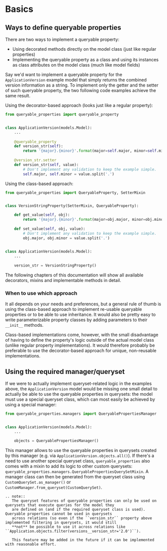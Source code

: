 # Basics

## Ways to define queryable properties

There are two ways to implement a queryable property:
- Using decorated methods directly on the model class (just like regular properties)
- Implementing the queryable property as a class and using its instances as class attributes on the model class (much
  like model fields)

Say we'd want to implement a queryable property for the `ApplicationVersion` example model that simply returns the
combined version information as a string.
To implement only the getter and the setter of such queryable property, the two following code examples achieve the
same result.

Using the decorator-based approach (looks just like a regular property):
```python
from queryable_properties import queryable_property


class ApplicationVersion(models.Model):
    ...
    
    @queryable_property
    def version_str(self):
        return '{major}.{minor}'.format(major=self.major, minor=self.minor)
        
    @version_str.setter
    def version_str(self, value):
        # Don't implement any validation to keep the example simple.
        self.major, self.minor = value.split('.')
```

Using the class-based approach:
```python
from queryable_properties import QueryableProperty, SetterMixin


class VersionStringProperty(SetterMixin, QueryableProperty):

    def get_value(self, obj):
        return '{major}.{minor}'.format(major=obj.major, minor=obj.minor)
    
    def set_value(self, obj, value):
        # Don't implement any validation to keep the example simple.
        obj.major, obj.minor = value.split('.')
        

class ApplicationVersion(models.Model):
    ...
    
    version_str = VersionStringProperty()
```

The following chapters of this documentation will show all available decorators, mixins and implementable methods in
detail.

### When to use which approach

It all depends on your needs and preferences, but a general rule of thumb is using the class-based approach to 
implement re-usable queryable properties or to be able to use inheritance.
It would also be pretty easy to write parameterizable property classes by adding parameters to their `__init__`
methods.

Class-based implementations come, however, with the small disadvantage of having to define the property's logic outside
of the actual model class (unlike regular property implementations).
It would therefore probably be preferable to use the decorator-based approach for unique, non-reusable implementations.

## Using the required manager/queryset

If we were to actually implement queryset-related logic in the examples above, the `ApplicationVersion` model would be
missing one small detail to actually be able to use the queryable properties in querysets: the model must use a special
queryset class, which can most easily be achieved by using a special manager:

```python
from queryable_properties.managers import QueryablePropertiesManager


class ApplicationVersion(models.Model):
    ...
    
    objects = QueryablePropertiesManager()
```

This manager allows to use the queryable properties in querysets created by this manager (e.g. via
`ApplicationVersion.objects.all()`).
If there's a need to use another special queryset class, `queryable_properties` also comes with a mixin to add its
logic to other custom querysets: `queryable_properties.managers.QueryablePropertiesQuerySetMixin`.
A manager class can then be generated from the queryset class using `CustomQuerySet.as_manager()` or
`CustomManager.from_queryset(CustomQuerySet)`.

```eval_rst
.. note::
   The queryset features of queryable properties can only be used on querysets that execute queries for the model they
   are defined on (and if the required queryset class is used). Queryable properties cannot be used in querysets
   across relations (so even if the ``version_str`` property above implemented filtering in querysets, it would still
   **not** be possible to use it across relations like ``Application.objects.filter(versions__version_str='2.0')``).
   
   This feature may be added in the future if it can be implemented with reasonable effort.
```
